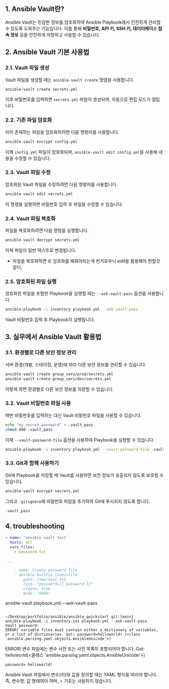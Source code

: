 ## 1. Ansible Vault란?
Ansible Vault는 민감한 정보를 암호화하여 Ansible Playbook에서 안전하게 관리할 수 있도록 도와주는 기능입니다. 이를 통해 **비밀번호, API 키, SSH 키, 데이터베이스 접속 정보** 등을 안전하게 저장하고 사용할 수 있습니다.

## 2. Ansible Vault 기본 사용법

### 2.1. Vault 파일 생성
Vault 파일을 생성할 때는 `ansible-vault create` 명령을 사용합니다.
```sh
ansible-vault create secrets.yml
```
이후 비밀번호를 입력하면 `secrets.yml` 파일이 생성되며, 자동으로 편집 모드가 열립니다.

### 2.2. 기존 파일 암호화
이미 존재하는 파일을 암호화하려면 다음 명령어를 사용합니다.
```sh
ansible-vault encrypt config.yml
```
이제 `config.yml` 파일이 암호화되며, `ansible-vault edit config.yml`을 사용해 내용을 수정할 수 있습니다.

### 2.3. Vault 파일 수정
암호화된 Vault 파일을 수정하려면 다음 명령어를 사용합니다.
```sh
ansible-vault edit secrets.yml
```
이 명령을 실행하면 비밀번호 입력 후 파일을 수정할 수 있습니다.

### 2.4. Vault 파일 복호화
파일을 복호화하려면 다음 명령을 실행합니다.
```sh
ansible-vault decrypt secrets.yml
```
이제 파일이 일반 텍스트로 변경됩니다.

- 파일을 복호화하면 또 암호화를 해줘야되는게 번거로우니 edit을 활용해야 편할것같다, 
### 2.5. 암호화된 파일 실행
암호화된 파일을 포함한 Playbook을 실행할 때는 `--ask-vault-pass` 옵션을 사용합니다.
```sh
ansible-playbook -i inventory playbook.yml --ask-vault-pass
```
Vault 비밀번호 입력 후 Playbook이 실행됩니다.

## 3. 실무에서 Ansible Vault 활용법

### 3.1. 환경별로 다른 보안 정보 관리
서버 환경(개발, 스테이징, 운영)에 따라 다른 보안 정보를 관리할 수 있습니다.
```sh
ansible-vault create group_vars/prod/secrets.yml
ansible-vault create group_vars/dev/secrets.yml
```
이렇게 하면 환경별로 다른 보안 정보를 저장할 수 있습니다.

### 3.2. Vault 비밀번호 파일 사용
매번 비밀번호를 입력하는 대신 Vault 비밀번호 파일을 사용할 수 있습니다.
```sh
echo "my_secret_password" > .vault_pass
chmod 600 .vault_pass
```
이제 `--vault-password-file` 옵션을 사용하여 Playbook을 실행할 수 있습니다.
```sh
ansible-playbook -i inventory playbook.yml --vault-password-file .vault_pass
```

### 3.3. Git과 함께 사용하기
Git에 Playbook을 저장할 때 Vault를 사용하면 보안 정보가 유출되지 않도록 보호할 수 있습니다.
```sh
ansible-vault encrypt secrets.yml
```
그리고 `.gitignore`에 비밀번호 파일을 추가하여 Git에 푸시되지 않도록 합니다.
```
.vault_pass
```

## 4. troubleshooting

```yml
- name: 'ansible vault test'
  hosts: all
  vars_files:
    - password.txt

...

    - name: Create password file
      ansible.builtin.lineinfile:
        path: /tmp/test.txt
        line: "password={{ password }}"
        create: true
        mode: '0600'
```
ansible-vault playbook.yml --ask-vault-pass 

```console

~/Desktop/portfolio/ansible/ansible_quickstart git:[main]
ansible-playbook -i inventory.ini playbook.yml --ask-vault-pass
Vault password:
ERROR! variable files must contain either a dictionary of variables, or a list of dictionaries. Got: password=helloworld! (<class 'ansible.parsing.yaml.objects.AnsibleUnicode'>)
```

ERROR! 변수 파일에는 변수 사전 또는 사전 목록이 포함되어야 합니다. Got: helloworld(<클래스 'ansible.parsing.yaml.objects.AnsibleUnicode'>)

`password= helloworld!`

Ansible Vault 파일에서 변수(키)와 값을 정의할 때는 YAML 형식을 따라야 합니다.
즉, 변수명: 값 형태여야 하며, = 기호는 사용하지 않습니다.